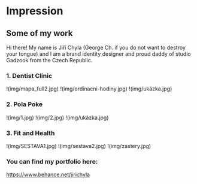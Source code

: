 # Impression

## Some of my work
Hi there! My name is Jiří Chyla (George Ch. if you do not want to destroy your tongue) and I am a brand identity designer and proud daddy of studio Gadzook from the Czech Republic.

### 1. Dentist Clinic

!(img/mapa_full2.jpg)
!(img/ordinacni-hodiny.jpg)
!(img/ukázka.jpg)

### 2. Pola Poke

!(img/1.jpg)
!(img/2.jpg)
!(img/ukázka.jpg)

### 3. Fit and Health

!(img/SESTAVA1.jpg)
!(img/sestava2.jpg)
!(img/zastery.jpg)

### You can find my portfolio here:
https://www.behance.net/jirichyla
